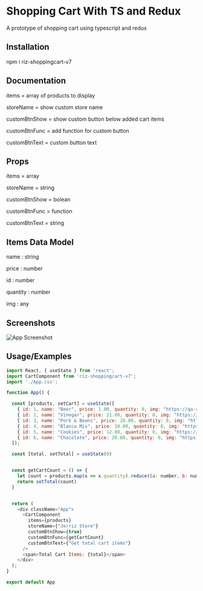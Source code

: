 # Shopping Cart With TS and Redux

A prototype of shopping cart using typescript and redux

## Installation

npm i riz-shoppingcart-v7

## Documentation

items = array of products to display 

storeName = show custom store name

customBtnShow = show custom button below added cart items

customBtnFunc = add function for custom button

customBtnText = custom button text

## Props

items = array

storeName = string

customBtnShow = bolean

customBtnFunc = function

customBtnText = string


## Items Data Model

name : string

price : number

id : number

quantity : number

img : any

## Screenshots


![App Screenshot](https://i.ibb.co/hV5tqFp/asdcc.png)


## Usage/Examples

```javascript
import React, { useState } from 'react';
import CartComponent from 'riz-shoppingcart-v7';
import './App.css';

function App() {

  const [products, setCart] = useState([
    { id: 1, name: "Beer", price: 1.00, quantity: 0, img: "https://qa-centralmain.s3.ap-southeast-1.amazonaws.com/market/57089256%20-%2001.jpg" },
    { id: 2, name: "Vinegar", price: 21.00, quantity: 0, img: "https://qa-centralmain.s3.ap-southeast-1.amazonaws.com/market/4806515630291-1.jpg" },
    { id: 3, name: "Pork & Beans", price: 20.00, quantity: 0, img: "https://qa-centralmain.s3.ap-southeast-1.amazonaws.com/market/119593-01.jpg" },
    { id: 4, name: "Blanca Mix", price: 10.00, quantity: 0, img: "https://qa-centralmain.s3.ap-southeast-1.amazonaws.com/market/4800552169066-01.jpg" },
    { id: 5, name: "Cookies", price: 12.00, quantity: 0, img: "https://qa-centralmain.s3.ap-southeast-1.amazonaws.com/market/4809014286044-01.jpg" },
    { id: 6, name: "Chocolate", price: 20.00, quantity: 0, img: "https://qa-centralmain.s3.ap-southeast-1.amazonaws.com/market/5902768865677-01.jpg" },
  ]);

  const [total, setTotal] = useState(0)


  const getCartCount = () => {
    let count = products.map(x => x.quantity).reduce((a: number, b: number) => a + b, 0)
    return setTotal(count)
  }


  return (
    <div className="App">
      <CartComponent
        items={products}
        storeName={"Jerriz Store"}
        customBtnShow={true}
        customBtnFunc={getCartCount}
        customBtnText={"Get total cart items"}
      />
      <span>Total Cart Items: {total}</span>
    </div>
  );
}

export default App

```
